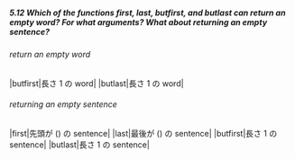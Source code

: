 ##### 5.12  Which of the functions first, last, butfirst, and butlast can return an empty word? For what arguments? What about returning an empty sentence?

###### return an empty word
|butfirst|長さ 1 の word|
|butlast|長さ 1 の word|

###### returning an empty sentence
|first|先頭が () の sentence|
|last|最後が () の sentence|
|butfirst|長さ 1 の sentence|
|butlast|長さ 1 の sentence|
